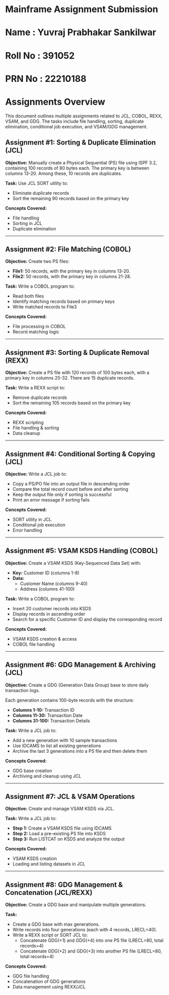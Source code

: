 # **Mainframe Assignment Submission**


# Name : Yuvraj Prabhakar Sankilwar
# Roll No : 391052
# PRN No : 22210188

# Assignments Overview

This document outlines multiple assignments related to JCL, COBOL, REXX, VSAM, and GDG. The tasks include file handling, sorting, duplicate elimination, conditional job execution, and VSAM/GDG management.

## Assignment #1: Sorting & Duplicate Elimination (JCL)
**Objective:**
Manually create a Physical Sequential (PS) file using ISPF 3.2, containing 100 records of 80 bytes each. The primary key is between columns 13-20. Among these, 10 records are duplicates.

**Task:**
Use JCL SORT utility to:
- Eliminate duplicate records
- Sort the remaining 90 records based on the primary key

**Concepts Covered:**
- File handling
- Sorting in JCL
- Duplicate elimination

---

## Assignment #2: File Matching (COBOL)
**Objective:**
Create two PS files:
- **File1:** 50 records, with the primary key in columns 13-20.
- **File2:** 50 records, with the primary key in columns 21-28.

**Task:**
Write a COBOL program to:
- Read both files
- Identify matching records based on primary keys
- Write matched records to File3

**Concepts Covered:**
- File processing in COBOL
- Record matching logic

---

## Assignment #3: Sorting & Duplicate Removal (REXX)
**Objective:**
Create a PS file with 120 records of 100 bytes each, with a primary key in columns 25-32. There are 15 duplicate records.

**Task:**
Write a REXX script to:
- Remove duplicate records
- Sort the remaining 105 records based on the primary key

**Concepts Covered:**
- REXX scripting
- File handling & sorting
- Data cleanup

---

## Assignment #4: Conditional Sorting & Copying (JCL)
**Objective:**
Write a JCL job to:
- Copy a PS/PO file into an output file in descending order
- Compare the total record count before and after sorting
- Keep the output file only if sorting is successful
- Print an error message if sorting fails

**Concepts Covered:**
- SORT utility in JCL
- Conditional job execution
- Error handling

---

## Assignment #5: VSAM KSDS Handling (COBOL)
**Objective:**
Create a VSAM KSDS (Key-Sequenced Data Set) with:
- **Key:** Customer ID (columns 1-8)
- **Data:**
  - Customer Name (columns 9-40)
  - Address (columns 41-100)

**Task:**
Write a COBOL program to:
- Insert 20 customer records into KSDS
- Display records in ascending order
- Search for a specific Customer ID and display the corresponding record

**Concepts Covered:**
- VSAM KSDS creation & access
- COBOL file handling

---

## Assignment #6: GDG Management & Archiving (JCL)
**Objective:**
Create a GDG (Generation Data Group) base to store daily transaction logs.

Each generation contains 100-byte records with the structure:
- **Columns 1-10:** Transaction ID
- **Columns 11-30:** Transaction Date
- **Columns 31-100:** Transaction Details

**Task:**
Write a JCL job to:
- Add a new generation with 10 sample transactions
- Use IDCAMS to list all existing generations
- Archive the last 3 generations into a PS file and then delete them

**Concepts Covered:**
- GDG base creation
- Archiving and cleanup using JCL

---

## Assignment #7: JCL & VSAM Operations
**Objective:**
Create and manage VSAM KSDS via JCL.

**Task:**
Write a JCL job to:
- **Step 1:** Create a VSAM KSDS file using IDCAMS
- **Step 2:** Load a pre-existing PS file into KSDS
- **Step 3:** Run LISTCAT on KSDS and analyze the output

**Concepts Covered:**
- VSAM KSDS creation
- Loading and listing datasets in JCL

---

## Assignment #8: GDG Management & Concatenation (JCL/REXX)
**Objective:**
Create a GDG base and manipulate multiple generations.

**Task:**
- Create a GDG base with max generations.
- Write records into four generations (each with 4 records, LRECL=40).
- Write a REXX script or SORT JCL to:
  - Concatenate GDG(+1) and GDG(+4) into one PS file (LRECL=80, total records=4)
  - Concatenate GDG(+2) and GDG(+3) into another PS file (LRECL=80, total records=4)

**Concepts Covered:**
- GDG file handling
- Concatenation of GDG generations
- Data management using REXX/JCL

